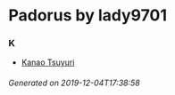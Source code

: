 # Padorus by lady9701

### K
* [Kanao Tsuyuri](https://github.com/shadow578/Project-Padoru/blob/master/table-of-contents/characters/KanaoTsuyuri.md)

###### Generated on 2019-12-04T17:38:58
